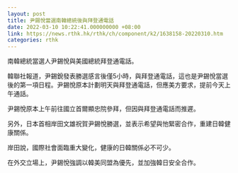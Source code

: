 ```yaml
---
layout: post
title: 尹錫悅當選南韓總統後與拜登通電話
date: 2022-03-10 10:22:41.000000000 +08:00
link: https://news.rthk.hk/rthk/ch/component/k2/1638158-20220310.htm
categories: rthk
---
```


南韓總統當選人尹錫悅與美國總統拜登通電話。

韓聯社報道，尹錫銳發表勝選感言後僅5小時，與拜登通電話，這也是尹錫悅當選後的第一項日程。尹錫悅原本計劃明天與拜登通電話，但應美方要求，提前今天上午通話。

尹錫悅原本上午前往國立首爾顯忠院參拜，但因與拜登通電話而推遲。

另外，日本首相岸田文雄祝賀尹錫悅勝選，並表示希望與忚緊密合作，重建日韓健康關係。

岸田說，國際社會面臨重大變化，健康的日韓關係必不可少。

在外交立場上，尹錫悅強調以韓美同盟為優先，並加強韓日安全合作。

